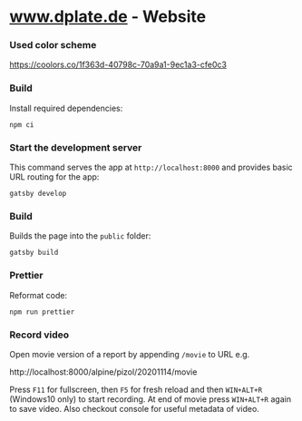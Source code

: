 # www.dplate.de - Website

### Used color scheme

https://coolors.co/1f363d-40798c-70a9a1-9ec1a3-cfe0c3

### Build

Install required dependencies:

    npm ci

### Start the development server

This command serves the app at `http://localhost:8000` and provides basic URL routing for the app:

    gatsby develop

### Build

Builds the page into the `public` folder:

    gatsby build

### Prettier

Reformat code:

    npm run prettier

### Record video

Open movie version of a report by appending `/movie` to URL e.g.

http://localhost:8000/alpine/pizol/20201114/movie

Press `F11` for fullscreen, then `F5` for fresh reload and then `WIN+ALT+R` (Windows10 only) to start recording. At end
of movie press `WIN+ALT+R` again to save video. Also checkout console for useful metadata of video.
